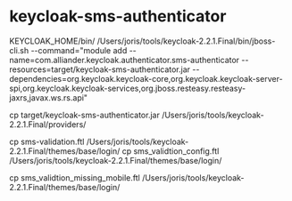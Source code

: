 # keycloak-sms-authenticator


KEYCLOAK_HOME/bin/
/Users/joris/tools/keycloak-2.2.1.Final/bin/jboss-cli.sh --command="module add --name=com.alliander.keycloak.authenticator.sms-authenticator --resources=target/keycloak-sms-authenticator.jar --dependencies=org.keycloak.keycloak-core,org.keycloak.keycloak-server-spi,org.keycloak.keycloak-services,org.jboss.resteasy.resteasy-jaxrs,javax.ws.rs.api"



cp target/keycloak-sms-authenticator.jar /Users/joris/tools/keycloak-2.2.1.Final/providers/



cp sms-validation.ftl /Users/joris/tools/keycloak-2.2.1.Final/themes/base/login/
cp sms_validtion_config.ftl /Users/joris/tools/keycloak-2.2.1.Final/themes/base/login/

cp sms_validtion_missing_mobile.ftl /Users/joris/tools/keycloak-2.2.1.Final/themes/base/login/
